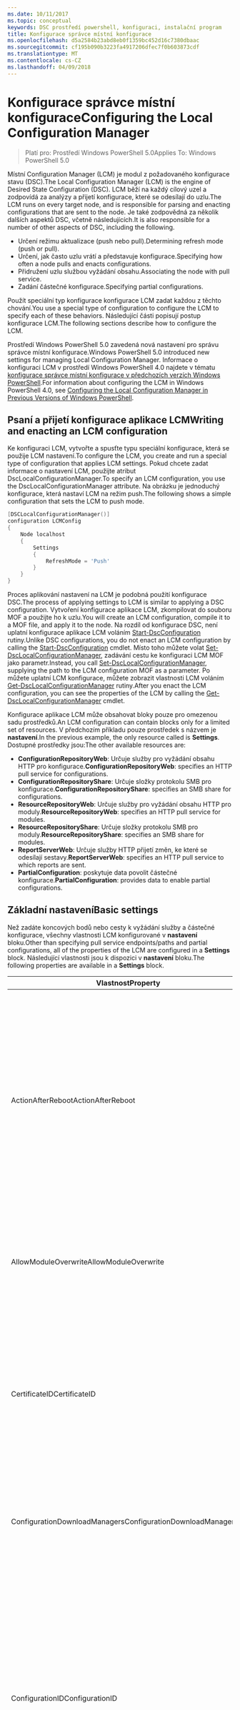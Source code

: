 ```yaml
---
ms.date: 10/11/2017
ms.topic: conceptual
keywords: DSC prostředí powershell, konfiguraci, instalační program
title: Konfigurace správce místní konfigurace
ms.openlocfilehash: d5a2584b23abd8eb0f1359bc452d16c7380dbaac
ms.sourcegitcommit: cf195b090b3223fa4917206dfec7f0b603873cdf
ms.translationtype: MT
ms.contentlocale: cs-CZ
ms.lasthandoff: 04/09/2018
---
```

# <a name="configuring-the-local-configuration-manager"></a><span data-ttu-id="68f60-103">Konfigurace správce místní konfigurace</span><span class="sxs-lookup"><span data-stu-id="68f60-103">Configuring the Local Configuration Manager</span></span>

> <span data-ttu-id="68f60-104">Platí pro: Prostředí Windows PowerShell 5.0</span><span class="sxs-lookup"><span data-stu-id="68f60-104">Applies To: Windows PowerShell 5.0</span></span>

<span data-ttu-id="68f60-105">Místní Configuration Manager (LCM) je modul z požadovaného konfigurace stavu (DSC).</span><span class="sxs-lookup"><span data-stu-id="68f60-105">The Local Configuration Manager (LCM) is the engine of Desired State Configuration (DSC).</span></span>
<span data-ttu-id="68f60-106">LCM běží na každý cílový uzel a zodpovídá za analýzy a přijetí konfigurace, které se odesílají do uzlu.</span><span class="sxs-lookup"><span data-stu-id="68f60-106">The LCM runs on every target node, and is responsible for parsing and enacting configurations that are sent to the node.</span></span>
<span data-ttu-id="68f60-107">Je také zodpovědná za několik dalších aspektů DSC, včetně následujících.</span><span class="sxs-lookup"><span data-stu-id="68f60-107">It is also responsible for a number of other aspects of DSC, including the following.</span></span>

- <span data-ttu-id="68f60-108">Určení režimu aktualizace (push nebo pull).</span><span class="sxs-lookup"><span data-stu-id="68f60-108">Determining refresh mode (push or pull).</span></span>
- <span data-ttu-id="68f60-109">Určení, jak často uzlu vrátí a představuje konfigurace.</span><span class="sxs-lookup"><span data-stu-id="68f60-109">Specifying how often a node pulls and enacts configurations.</span></span>
- <span data-ttu-id="68f60-110">Přidružení uzlu službou vyžádání obsahu.</span><span class="sxs-lookup"><span data-stu-id="68f60-110">Associating the node with pull service.</span></span>
- <span data-ttu-id="68f60-111">Zadání částečné konfigurace.</span><span class="sxs-lookup"><span data-stu-id="68f60-111">Specifying partial configurations.</span></span>

<span data-ttu-id="68f60-112">Použít speciální typ konfigurace konfigurace LCM zadat každou z těchto chování.</span><span class="sxs-lookup"><span data-stu-id="68f60-112">You use a special type of configuration to configure the LCM to specify each of these behaviors.</span></span>
<span data-ttu-id="68f60-113">Následující části popisují postup konfigurace LCM.</span><span class="sxs-lookup"><span data-stu-id="68f60-113">The following sections describe how to configure the LCM.</span></span>

<span data-ttu-id="68f60-114">Prostředí Windows PowerShell 5.0 zavedená nová nastavení pro správu správce místní konfigurace.</span><span class="sxs-lookup"><span data-stu-id="68f60-114">Windows PowerShell 5.0 introduced new settings for managing Local Configuration Manager.</span></span>
<span data-ttu-id="68f60-115">Informace o konfiguraci LCM v prostředí Windows PowerShell 4.0 najdete v tématu [konfigurace správce místní konfigurace v předchozích verzích Windows PowerShell](metaconfig4.md).</span><span class="sxs-lookup"><span data-stu-id="68f60-115">For information about configuring the LCM in Windows PowerShell 4.0, see [Configuring the Local Configuration Manager in Previous Versions of Windows PowerShell](metaconfig4.md).</span></span>

## <a name="writing-and-enacting-an-lcm-configuration"></a><span data-ttu-id="68f60-116">Psaní a přijetí konfigurace aplikace LCM</span><span class="sxs-lookup"><span data-stu-id="68f60-116">Writing and enacting an LCM configuration</span></span>

<span data-ttu-id="68f60-117">Ke konfiguraci LCM, vytvořte a spusťte typu speciální konfigurace, která se použije LCM nastavení.</span><span class="sxs-lookup"><span data-stu-id="68f60-117">To configure the LCM, you create and run a special type of configuration that applies LCM settings.</span></span>
<span data-ttu-id="68f60-118">Pokud chcete zadat informace o nastavení LCM, použijte atribut DscLocalConfigurationManager.</span><span class="sxs-lookup"><span data-stu-id="68f60-118">To specify an LCM configuration, you use the DscLocalConfigurationManager attribute.</span></span>
<span data-ttu-id="68f60-119">Na obrázku je jednoduchý konfigurace, která nastaví LCM na režim push.</span><span class="sxs-lookup"><span data-stu-id="68f60-119">The following shows a simple configuration that sets the LCM to push mode.</span></span>

```powershell
[DSCLocalConfigurationManager()]
configuration LCMConfig
{
    Node localhost
    {
        Settings
        {
            RefreshMode = 'Push'
        }
    }
}
```

<span data-ttu-id="68f60-120">Proces aplikování nastavení na LCM je podobná použití konfigurace DSC.</span><span class="sxs-lookup"><span data-stu-id="68f60-120">The process of applying settings to LCM is similar to applying a DSC configuration.</span></span>
<span data-ttu-id="68f60-121">Vytvoření konfigurace aplikace LCM, zkompilovat do souboru MOF a použijte ho k uzlu.</span><span class="sxs-lookup"><span data-stu-id="68f60-121">You will create an LCM configuration, compile it to a MOF file, and apply it to the node.</span></span>
<span data-ttu-id="68f60-122">Na rozdíl od konfigurace DSC, není uplatní konfigurace aplikace LCM voláním [Start-DscConfiguration](https://technet.microsoft.com/en-us/library/dn521623.aspx) rutiny.</span><span class="sxs-lookup"><span data-stu-id="68f60-122">Unlike DSC configurations, you do not enact an LCM configuration by calling the [Start-DscConfiguration](https://technet.microsoft.com/en-us/library/dn521623.aspx) cmdlet.</span></span>
<span data-ttu-id="68f60-123">Místo toho můžete volat [Set-DscLocalConfigurationManager](https://technet.microsoft.com/en-us/library/dn521621.aspx), zadávání cestu ke konfiguraci LCM MOF jako parametr.</span><span class="sxs-lookup"><span data-stu-id="68f60-123">Instead, you call [Set-DscLocalConfigurationManager](https://technet.microsoft.com/en-us/library/dn521621.aspx), supplying the path to the LCM configuration MOF as a parameter.</span></span>
<span data-ttu-id="68f60-124">Po můžete uplatní LCM konfigurace, můžete zobrazit vlastnosti LCM voláním [Get-DscLocalConfigurationManager](https://technet.microsoft.com/en-us/library/dn407378.aspx) rutiny.</span><span class="sxs-lookup"><span data-stu-id="68f60-124">After you enact the LCM configuration, you can see the properties of the LCM by calling the [Get-DscLocalConfigurationManager](https://technet.microsoft.com/en-us/library/dn407378.aspx) cmdlet.</span></span>

<span data-ttu-id="68f60-125">Konfigurace aplikace LCM může obsahovat bloky pouze pro omezenou sadu prostředků.</span><span class="sxs-lookup"><span data-stu-id="68f60-125">An LCM configuration can contain blocks only for a limited set of resources.</span></span>
<span data-ttu-id="68f60-126">V předchozím příkladu pouze prostředek s názvem je **nastavení**.</span><span class="sxs-lookup"><span data-stu-id="68f60-126">In the previous example, the only resource called is **Settings**.</span></span>
<span data-ttu-id="68f60-127">Dostupné prostředky jsou:</span><span class="sxs-lookup"><span data-stu-id="68f60-127">The other available resources are:</span></span>

* <span data-ttu-id="68f60-128">**ConfigurationRepositoryWeb**: Určuje služby pro vyžádání obsahu HTTP pro konfigurace.</span><span class="sxs-lookup"><span data-stu-id="68f60-128">**ConfigurationRepositoryWeb**: specifies an HTTP pull service for configurations.</span></span>
* <span data-ttu-id="68f60-129">**ConfigurationRepositoryShare**: Určuje složky protokolu SMB pro konfigurace.</span><span class="sxs-lookup"><span data-stu-id="68f60-129">**ConfigurationRepositoryShare**: specifies an SMB share for configurations.</span></span>
* <span data-ttu-id="68f60-130">**ResourceRepositoryWeb**: Určuje služby pro vyžádání obsahu HTTP pro moduly.</span><span class="sxs-lookup"><span data-stu-id="68f60-130">**ResourceRepositoryWeb**: specifies an HTTP pull service for modules.</span></span>
* <span data-ttu-id="68f60-131">**ResourceRepositoryShare**: Určuje složky protokolu SMB pro moduly.</span><span class="sxs-lookup"><span data-stu-id="68f60-131">**ResourceRepositoryShare**: specifies an SMB share for modules.</span></span>
* <span data-ttu-id="68f60-132">**ReportServerWeb**: Určuje služby HTTP přijetí změn, ke které se odesílají sestavy.</span><span class="sxs-lookup"><span data-stu-id="68f60-132">**ReportServerWeb**: specifies an HTTP pull service to which reports are sent.</span></span>
* <span data-ttu-id="68f60-133">**PartialConfiguration**: poskytuje data povolit částečné konfigurace.</span><span class="sxs-lookup"><span data-stu-id="68f60-133">**PartialConfiguration**: provides data to enable partial configurations.</span></span>

## <a name="basic-settings"></a><span data-ttu-id="68f60-134">Základní nastavení</span><span class="sxs-lookup"><span data-stu-id="68f60-134">Basic settings</span></span>

<span data-ttu-id="68f60-135">Než zadáte koncových bodů nebo cesty k vyžádání služby a částečné konfigurace, všechny vlastnosti LCM konfigurované v **nastavení** bloku.</span><span class="sxs-lookup"><span data-stu-id="68f60-135">Other than specifying pull service endpoints/paths and partial configurations, all of the properties of the LCM are configured in a **Settings** block.</span></span>
<span data-ttu-id="68f60-136">Následující vlastnosti jsou k dispozici v **nastavení** bloku.</span><span class="sxs-lookup"><span data-stu-id="68f60-136">The following properties are available in a **Settings** block.</span></span>

|  <span data-ttu-id="68f60-137">Vlastnost</span><span class="sxs-lookup"><span data-stu-id="68f60-137">Property</span></span>  |  <span data-ttu-id="68f60-138">Typ</span><span class="sxs-lookup"><span data-stu-id="68f60-138">Type</span></span>  |  <span data-ttu-id="68f60-139">Popis</span><span class="sxs-lookup"><span data-stu-id="68f60-139">Description</span></span>   |
|----------- |------- |--------------- |
| <span data-ttu-id="68f60-140">ActionAfterReboot</span><span class="sxs-lookup"><span data-stu-id="68f60-140">ActionAfterReboot</span></span>| <span data-ttu-id="68f60-141">řetězec</span><span class="sxs-lookup"><span data-stu-id="68f60-141">string</span></span>| <span data-ttu-id="68f60-142">Určuje, co se stane po restartu během použití konfigurace.</span><span class="sxs-lookup"><span data-stu-id="68f60-142">Specifies what happens after a reboot during the application of a configuration.</span></span> <span data-ttu-id="68f60-143">Možné hodnoty jsou __"ContinueConfiguration"__ a __"StopConfiguration"__.</span><span class="sxs-lookup"><span data-stu-id="68f60-143">The possible values are __"ContinueConfiguration"__ and __"StopConfiguration"__.</span></span> <ul><li> <span data-ttu-id="68f60-144">__ContinueConfiguration__: pokračovat v použití aktuální konfiguraci po restartování počítače.</span><span class="sxs-lookup"><span data-stu-id="68f60-144">__ContinueConfiguration__: Continue applying the current configuration after machine reboot.</span></span> <span data-ttu-id="68f60-145">Toto je výchozí hodnota</span><span class="sxs-lookup"><span data-stu-id="68f60-145">This is the default value</span></span></li><li><span data-ttu-id="68f60-146">__StopConfiguration__: Zastavit aktuální konfiguraci po restartování počítače.</span><span class="sxs-lookup"><span data-stu-id="68f60-146">__StopConfiguration__: Stop the current configuration after machine reboot.</span></span></li></ul>|
| <span data-ttu-id="68f60-147">AllowModuleOverwrite</span><span class="sxs-lookup"><span data-stu-id="68f60-147">AllowModuleOverwrite</span></span>| <span data-ttu-id="68f60-148">BOOL</span><span class="sxs-lookup"><span data-stu-id="68f60-148">bool</span></span>| <span data-ttu-id="68f60-149">__$TRUE__ Pokud nové konfigurace stažené z službu vyžádání obsahu se smí přepsat staré na cílovém uzlu.</span><span class="sxs-lookup"><span data-stu-id="68f60-149">__$TRUE__ if new configurations downloaded from the pull service are allowed to overwrite the old ones on the target node.</span></span> <span data-ttu-id="68f60-150">Jinak hodnota $FALSE.</span><span class="sxs-lookup"><span data-stu-id="68f60-150">Otherwise, $FALSE.</span></span>|
| <span data-ttu-id="68f60-151">CertificateID</span><span class="sxs-lookup"><span data-stu-id="68f60-151">CertificateID</span></span>| <span data-ttu-id="68f60-152">řetězec</span><span class="sxs-lookup"><span data-stu-id="68f60-152">string</span></span>| <span data-ttu-id="68f60-153">Kryptografický otisk certifikátu k zabezpečení přihlašovacích údajů předaných v konfiguraci.</span><span class="sxs-lookup"><span data-stu-id="68f60-153">The thumbprint of a certificate used to secure credentials passed in a configuration.</span></span> <span data-ttu-id="68f60-154">Další informace najdete v části [chcete zabezpečit přihlašovací údaje v části Konfigurace požadovaného stavu aplikace Windows PowerShell](http://blogs.msdn.com/b/powershell/archive/2014/01/31/want-to-secure-credentials-in-windows-powershell-desired-state-configuration.aspx)?.</span><span class="sxs-lookup"><span data-stu-id="68f60-154">For more information see [Want to secure credentials in Windows PowerShell Desired State Configuration](http://blogs.msdn.com/b/powershell/archive/2014/01/31/want-to-secure-credentials-in-windows-powershell-desired-state-configuration.aspx)?.</span></span> <br> <span data-ttu-id="68f60-155">__Poznámka:__ to probíhá automaticky při použití služby Azure Automation DSC vyžádání obsahu.</span><span class="sxs-lookup"><span data-stu-id="68f60-155">__Note:__ this is managed automatically if using Azure Automation DSC pull service.</span></span>|
| <span data-ttu-id="68f60-156">ConfigurationDownloadManagers</span><span class="sxs-lookup"><span data-stu-id="68f60-156">ConfigurationDownloadManagers</span></span>| <span data-ttu-id="68f60-157">CimInstance[]</span><span class="sxs-lookup"><span data-stu-id="68f60-157">CimInstance[]</span></span>| <span data-ttu-id="68f60-158">Zastaralé.</span><span class="sxs-lookup"><span data-stu-id="68f60-158">Obsolete.</span></span> <span data-ttu-id="68f60-159">Použití __ConfigurationRepositoryWeb__ a __ConfigurationRepositoryShare__ bloky k definování konfigurace vyžadování koncové body služby.</span><span class="sxs-lookup"><span data-stu-id="68f60-159">Use __ConfigurationRepositoryWeb__ and __ConfigurationRepositoryShare__ blocks to define configuration pull service endpoints.</span></span>|
| <span data-ttu-id="68f60-160">ConfigurationID</span><span class="sxs-lookup"><span data-stu-id="68f60-160">ConfigurationID</span></span>| <span data-ttu-id="68f60-161">řetězec</span><span class="sxs-lookup"><span data-stu-id="68f60-161">string</span></span>| <span data-ttu-id="68f60-162">Pro zpětnou kompatibilitu s starší vyžádání služby verze.</span><span class="sxs-lookup"><span data-stu-id="68f60-162">For backwards compatibility with older pull service versions.</span></span> <span data-ttu-id="68f60-163">Identifikátor GUID, který identifikuje konfiguračního souboru získat ze služby vyžádání obsahu.</span><span class="sxs-lookup"><span data-stu-id="68f60-163">A GUID that identifies the configuration file to get from a pull service.</span></span> <span data-ttu-id="68f60-164">Uzel načte konfigurace ve službě vyžádání obsahu, pokud se název konfigurace MOF jmenuje ConfigurationID.mof.</span><span class="sxs-lookup"><span data-stu-id="68f60-164">The node will pull configurations on the pull service if the name of the configuration MOF is named ConfigurationID.mof.</span></span><br> <span data-ttu-id="68f60-165">__Poznámka:__ Pokud nastavíte tuto vlastnost, registraci uzlu službou vyžádání obsahu pomocí __RegistrationKey__ nefunguje.</span><span class="sxs-lookup"><span data-stu-id="68f60-165">__Note:__ If you set this property, registering the node with a pull service by using __RegistrationKey__ does not work.</span></span> <span data-ttu-id="68f60-166">Další informace najdete v tématu [nastavení klienta vyžádání obsahu s názvy konfigurace](pullClientConfigNames.md).</span><span class="sxs-lookup"><span data-stu-id="68f60-166">For more information, see [Setting up a pull client with configuration names](pullClientConfigNames.md).</span></span>|
| <span data-ttu-id="68f60-167">ConfigurationMode</span><span class="sxs-lookup"><span data-stu-id="68f60-167">ConfigurationMode</span></span>| <span data-ttu-id="68f60-168">řetězec</span><span class="sxs-lookup"><span data-stu-id="68f60-168">string</span></span> | <span data-ttu-id="68f60-169">Určuje, jak LCM ve skutečnosti použije konfiguraci pro cílové uzly.</span><span class="sxs-lookup"><span data-stu-id="68f60-169">Specifies how the LCM actually applies the configuration to the target nodes.</span></span> <span data-ttu-id="68f60-170">Možné hodnoty jsou __"ApplyOnly"__,__"ApplyAndMonitor"__, a __"ApplyAndAutoCorrect"__.</span><span class="sxs-lookup"><span data-stu-id="68f60-170">Possible values are __"ApplyOnly"__,__"ApplyAndMonitor"__, and __"ApplyAndAutoCorrect"__.</span></span> <ul><li><span data-ttu-id="68f60-171">__ApplyOnly__: DSC aplikuje konfiguraci a další nic neprovádí, pokud je novou konfiguraci instaluje na cílovém uzlu, nebo když je vyžádat novou konfiguraci ze služby.</span><span class="sxs-lookup"><span data-stu-id="68f60-171">__ApplyOnly__: DSC applies the configuration and does nothing further unless a new configuration is pushed to the target node or when a new configuration is pulled from a service.</span></span> <span data-ttu-id="68f60-172">Po počáteční aplikaci novou konfiguraci DSC nekontroluje odlišily z dříve nakonfigurované stavu.</span><span class="sxs-lookup"><span data-stu-id="68f60-172">After initial application of a new configuration, DSC does not check for drift from a previously configured state.</span></span> <span data-ttu-id="68f60-173">Všimněte si, že DSC se pokusí použít konfiguraci, dokud nebude úspěšná, až poté __ApplyOnly__ projeví.</span><span class="sxs-lookup"><span data-stu-id="68f60-173">Note that DSC will attempt to apply the configuration until it is successful before __ApplyOnly__ takes effect.</span></span> </li><li> <span data-ttu-id="68f60-174">__ApplyAndMonitor__: Toto je výchozí hodnota.</span><span class="sxs-lookup"><span data-stu-id="68f60-174">__ApplyAndMonitor__: This is the default value.</span></span> <span data-ttu-id="68f60-175">Všechny nové konfigurace se vztahuje LCM.</span><span class="sxs-lookup"><span data-stu-id="68f60-175">The LCM applies any new configurations.</span></span> <span data-ttu-id="68f60-176">Po počáteční aplikaci novou konfiguraci Pokud cílový uzel drifts z požadovaný stav sestavy DSC nesoulad mezi databází v protokolech.</span><span class="sxs-lookup"><span data-stu-id="68f60-176">After initial application of a new configuration, if the target node drifts from the desired state, DSC reports the discrepancy in logs.</span></span> <span data-ttu-id="68f60-177">Všimněte si, že DSC se pokusí použít konfiguraci, dokud nebude úspěšná, až poté __ApplyAndMonitor__ projeví.</span><span class="sxs-lookup"><span data-stu-id="68f60-177">Note that DSC will attempt to apply the configuration until it is successful before __ApplyAndMonitor__ takes effect.</span></span></li><li><span data-ttu-id="68f60-178">__ApplyAndAutoCorrect__: platí všechny nové konfigurace DSC.</span><span class="sxs-lookup"><span data-stu-id="68f60-178">__ApplyAndAutoCorrect__: DSC applies any new configurations.</span></span> <span data-ttu-id="68f60-179">Po počáteční aplikaci novou konfiguraci Pokud cílový uzel drifts z požadovaný stav DSC sestavy nesoulad mezi databází v protokolech a poté znovu použije aktuální konfiguraci.</span><span class="sxs-lookup"><span data-stu-id="68f60-179">After initial application of a new configuration, if the target node drifts from the desired state, DSC reports the discrepancy in logs, and then re-applies the current configuration.</span></span></li></ul>|
| <span data-ttu-id="68f60-180">ConfigurationModeFrequencyMins</span><span class="sxs-lookup"><span data-stu-id="68f60-180">ConfigurationModeFrequencyMins</span></span>| <span data-ttu-id="68f60-181">UInt32</span><span class="sxs-lookup"><span data-stu-id="68f60-181">UInt32</span></span>| <span data-ttu-id="68f60-182">Jak často v minutách, aktuální konfiguraci je zkontrolovat a použít.</span><span class="sxs-lookup"><span data-stu-id="68f60-182">How often, in minutes, the current configuration is checked and applied.</span></span> <span data-ttu-id="68f60-183">Tato vlastnost se ignoruje, pokud je vlastnost ConfigurationMode nastavena na ApplyOnly.</span><span class="sxs-lookup"><span data-stu-id="68f60-183">This property is ignored if the ConfigurationMode property is set to ApplyOnly.</span></span> <span data-ttu-id="68f60-184">Výchozí hodnota je 15.</span><span class="sxs-lookup"><span data-stu-id="68f60-184">The default value is 15.</span></span>|
| <span data-ttu-id="68f60-185">Režim DebugMode</span><span class="sxs-lookup"><span data-stu-id="68f60-185">DebugMode</span></span>| <span data-ttu-id="68f60-186">řetězec</span><span class="sxs-lookup"><span data-stu-id="68f60-186">string</span></span>| <span data-ttu-id="68f60-187">Možné hodnoty jsou __žádné__, __ForceModuleImport__, a __všechny__.</span><span class="sxs-lookup"><span data-stu-id="68f60-187">Possible values are __None__, __ForceModuleImport__, and __All__.</span></span> <ul><li><span data-ttu-id="68f60-188">Nastavte na __žádné__ využívat prostředky uložené v mezipaměti.</span><span class="sxs-lookup"><span data-stu-id="68f60-188">Set to __None__ to use cached resources.</span></span> <span data-ttu-id="68f60-189">Toto je výchozí a je třeba používat v produkčních scénářích.</span><span class="sxs-lookup"><span data-stu-id="68f60-189">This is the default and should be used in production scenarios.</span></span></li><li><span data-ttu-id="68f60-190">Nastavení na __ForceModuleImport__, způsobí, že LCM načtením všech modulů prostředků DSC, i když byly dříve načteny a uloží do mezipaměti.</span><span class="sxs-lookup"><span data-stu-id="68f60-190">Setting to __ForceModuleImport__, causes the LCM to reload any DSC resource modules, even if they have been previously loaded and cached.</span></span> <span data-ttu-id="68f60-191">To ovlivní výkon DSC operací, jako je každý modul znovu za použití.</span><span class="sxs-lookup"><span data-stu-id="68f60-191">This impacts the performance of DSC operations as each module is reloaded on use.</span></span> <span data-ttu-id="68f60-192">Obvykle byste tuto hodnotu použijte při ladění prostředku</span><span class="sxs-lookup"><span data-stu-id="68f60-192">Typically you would use this value while debugging a resource</span></span></li><li><span data-ttu-id="68f60-193">V této verzi __všechny__ je stejný jako __ForceModuleImport__</span><span class="sxs-lookup"><span data-stu-id="68f60-193">In this release, __All__ is same as __ForceModuleImport__</span></span></li></ul> |
| <span data-ttu-id="68f60-194">RebootNodeIfNeeded</span><span class="sxs-lookup"><span data-stu-id="68f60-194">RebootNodeIfNeeded</span></span>| <span data-ttu-id="68f60-195">BOOL</span><span class="sxs-lookup"><span data-stu-id="68f60-195">bool</span></span>| <span data-ttu-id="68f60-196">Tuto možnost nastavíte na __$true__ k automatickému restartování uzlu po konfiguraci, která vyžaduje restartování počítače se použije.</span><span class="sxs-lookup"><span data-stu-id="68f60-196">Set this to __$true__ to automatically reboot the node after a configuration that requires reboot is applied.</span></span> <span data-ttu-id="68f60-197">Jinak je nutné ručně restartovat uzel pro všechny konfigurace, kterého se vyžaduje.</span><span class="sxs-lookup"><span data-stu-id="68f60-197">Otherwise, you will have to manually reboot the node for any configuration that requires it.</span></span> <span data-ttu-id="68f60-198">Výchozí hodnota je __$false__.</span><span class="sxs-lookup"><span data-stu-id="68f60-198">The default value is __$false__.</span></span> <span data-ttu-id="68f60-199">Pokud chcete používat toto nastavení při restartování podmínku je vydaných něco jiného než DSC (jako je například Instalační služba systému Windows), kombinací toto nastavení se [xPendingReboot](https://github.com/powershell/xpendingreboot) modulu.</span><span class="sxs-lookup"><span data-stu-id="68f60-199">To use this setting when a reboot condition is enacted by something other than DSC (such as Windows Installer), combine this setting with the [xPendingReboot](https://github.com/powershell/xpendingreboot) module.</span></span>|
| <span data-ttu-id="68f60-200">RefreshMode</span><span class="sxs-lookup"><span data-stu-id="68f60-200">RefreshMode</span></span>| <span data-ttu-id="68f60-201">řetězec</span><span class="sxs-lookup"><span data-stu-id="68f60-201">string</span></span>| <span data-ttu-id="68f60-202">Určuje, jak LCM získá konfigurace.</span><span class="sxs-lookup"><span data-stu-id="68f60-202">Specifies how the LCM gets configurations.</span></span> <span data-ttu-id="68f60-203">Možné hodnoty jsou __"Zakázat"__, __"Push"__, a __"Pro vyžádání obsahu"__.</span><span class="sxs-lookup"><span data-stu-id="68f60-203">The possible values are __"Disabled"__, __"Push"__, and __"Pull"__.</span></span> <ul><li><span data-ttu-id="68f60-204">__Zakázané__: Konfigurace DSC nebudou k dispozici pro tento uzel.</span><span class="sxs-lookup"><span data-stu-id="68f60-204">__Disabled__: DSC configurations are disabled for this node.</span></span></li><li> <span data-ttu-id="68f60-205">__Push__: Konfigurace zahájili volání [Start-DscConfiguration](https://technet.microsoft.com/en-us/library/dn521623.aspx) rutiny.</span><span class="sxs-lookup"><span data-stu-id="68f60-205">__Push__: Configurations are initiated by calling the [Start-DscConfiguration](https://technet.microsoft.com/en-us/library/dn521623.aspx) cmdlet.</span></span> <span data-ttu-id="68f60-206">Konfigurace se použije okamžitě na uzlu.</span><span class="sxs-lookup"><span data-stu-id="68f60-206">The configuration is applied immediately to the node.</span></span> <span data-ttu-id="68f60-207">Tato hodnota je výchozí.</span><span class="sxs-lookup"><span data-stu-id="68f60-207">This is the default value.</span></span></li><li><span data-ttu-id="68f60-208">__Vyžádání obsahu:__ uzlu nastaven tak, aby pravidelně kontrolovat konfigurace ze služby pull nebo cestu protokolu SMB.</span><span class="sxs-lookup"><span data-stu-id="68f60-208">__Pull:__ The node is configured to regularly check for configurations from a pull service or SMB path.</span></span> <span data-ttu-id="68f60-209">Pokud je tato vlastnost nastavena na __pro vyžádání obsahu__, je nutné zadat protokolu HTTP (služba) nebo cestu k protokolu SMB (sdílení) __ConfigurationRepositoryWeb__ nebo __ConfigurationRepositoryShare__ bloku.</span><span class="sxs-lookup"><span data-stu-id="68f60-209">If this property is set to __Pull__, you must specify an HTTP (service) or SMB (share) path in a __ConfigurationRepositoryWeb__ or __ConfigurationRepositoryShare__ block.</span></span></li></ul>|
| <span data-ttu-id="68f60-210">RefreshFrequencyMins</span><span class="sxs-lookup"><span data-stu-id="68f60-210">RefreshFrequencyMins</span></span>| <span data-ttu-id="68f60-211">UInt32</span><span class="sxs-lookup"><span data-stu-id="68f60-211">Uint32</span></span>| <span data-ttu-id="68f60-212">Časový interval v minutách, na kterých LCM kontroluje službu vyžádání obsahu a získat aktualizované konfigurace.</span><span class="sxs-lookup"><span data-stu-id="68f60-212">The time interval, in minutes, at which the LCM checks a pull service to get updated configurations.</span></span> <span data-ttu-id="68f60-213">Tato hodnota je ignorována, pokud LCM není nakonfigurován v režimu vyžádání obsahu.</span><span class="sxs-lookup"><span data-stu-id="68f60-213">This value is ignored if the LCM is not configured in pull mode.</span></span> <span data-ttu-id="68f60-214">Výchozí hodnota je 30.</span><span class="sxs-lookup"><span data-stu-id="68f60-214">The default value is 30.</span></span>|
| <span data-ttu-id="68f60-215">ReportManagers</span><span class="sxs-lookup"><span data-stu-id="68f60-215">ReportManagers</span></span>| <span data-ttu-id="68f60-216">CimInstance[]</span><span class="sxs-lookup"><span data-stu-id="68f60-216">CimInstance[]</span></span>| <span data-ttu-id="68f60-217">Zastaralé.</span><span class="sxs-lookup"><span data-stu-id="68f60-217">Obsolete.</span></span> <span data-ttu-id="68f60-218">Použití __ReportServerWeb__ bloky k definování koncového bodu odeslat data pro vytváření sestav služby vyžádání obsahu.</span><span class="sxs-lookup"><span data-stu-id="68f60-218">Use __ReportServerWeb__ blocks to define an endpoint to send reporting data to a pull service.</span></span>|
| <span data-ttu-id="68f60-219">ResourceModuleManagers</span><span class="sxs-lookup"><span data-stu-id="68f60-219">ResourceModuleManagers</span></span>| <span data-ttu-id="68f60-220">CimInstance[]</span><span class="sxs-lookup"><span data-stu-id="68f60-220">CimInstance[]</span></span>| <span data-ttu-id="68f60-221">Zastaralé.</span><span class="sxs-lookup"><span data-stu-id="68f60-221">Obsolete.</span></span> <span data-ttu-id="68f60-222">Použití __ResourceRepositoryWeb__ a __ResourceRepositoryShare__ bloky zadat vyžadování služby koncových bodů protokolu HTTP nebo protokol SMB cesty, v uvedeném pořadí.</span><span class="sxs-lookup"><span data-stu-id="68f60-222">Use __ResourceRepositoryWeb__ and __ResourceRepositoryShare__ blocks to define pull service HTTP endpoints or SMB paths, respectively.</span></span>|
| <span data-ttu-id="68f60-223">PartialConfigurations</span><span class="sxs-lookup"><span data-stu-id="68f60-223">PartialConfigurations</span></span>| <span data-ttu-id="68f60-224">CimInstance</span><span class="sxs-lookup"><span data-stu-id="68f60-224">CimInstance</span></span>| <span data-ttu-id="68f60-225">Není implementováno.</span><span class="sxs-lookup"><span data-stu-id="68f60-225">Not implemented.</span></span> <span data-ttu-id="68f60-226">Nepoužívat.</span><span class="sxs-lookup"><span data-stu-id="68f60-226">Do not use.</span></span>|
| <span data-ttu-id="68f60-227">StatusRetentionTimeInDays</span><span class="sxs-lookup"><span data-stu-id="68f60-227">StatusRetentionTimeInDays</span></span> | <span data-ttu-id="68f60-228">UInt32</span><span class="sxs-lookup"><span data-stu-id="68f60-228">UInt32</span></span>| <span data-ttu-id="68f60-229">Počet dnů, po který LCM udržuje stav aktuální konfiguraci.</span><span class="sxs-lookup"><span data-stu-id="68f60-229">The number of days the LCM keeps the status of the current configuration.</span></span>|

## <a name="pull-service"></a><span data-ttu-id="68f60-230">Služba pro vyžádání obsahu</span><span class="sxs-lookup"><span data-stu-id="68f60-230">Pull service</span></span>

<span data-ttu-id="68f60-231">Konfigurace LCM podporuje, definování následující typy koncových bodů pro vyžádání obsahu služby:</span><span class="sxs-lookup"><span data-stu-id="68f60-231">LCM configuration supports defining the following types of pull service endpoints:</span></span>

- <span data-ttu-id="68f60-232">**Konfigurační server**: úložiště konfigurace DSC.</span><span class="sxs-lookup"><span data-stu-id="68f60-232">**Configuration server**: A repository for DSC configurations.</span></span> <span data-ttu-id="68f60-233">Definovat konfigurační servery pomocí **ConfigurationRepositoryWeb** (pro webové servery) a **ConfigurationRepositoryShare** (pro servery založeného na protokolu SMB) bloky.</span><span class="sxs-lookup"><span data-stu-id="68f60-233">Define configuration servers by using **ConfigurationRepositoryWeb** (for web-based servers) and **ConfigurationRepositoryShare** (for SMB-based servers) blocks.</span></span>
- <span data-ttu-id="68f60-234">**Server prostředků**: úložiště prostředků DSC, zabalené jako moduly Powershellu.</span><span class="sxs-lookup"><span data-stu-id="68f60-234">**Resource server**: A repository for DSC resources, packaged as PowerShell modules.</span></span> <span data-ttu-id="68f60-235">Definovat servery prostředků pomocí **ResourceRepositoryWeb** (pro webové servery) a **ResourceRepositoryShare** (pro servery založeného na protokolu SMB) bloky.</span><span class="sxs-lookup"><span data-stu-id="68f60-235">Define resource servers by using **ResourceRepositoryWeb** (for web-based servers) and **ResourceRepositoryShare** (for SMB-based servers) blocks.</span></span>
- <span data-ttu-id="68f60-236">**Server sestav**: služba, která odesílá data sestavy DSC.</span><span class="sxs-lookup"><span data-stu-id="68f60-236">**Report server**: A service that DSC sends report data to.</span></span> <span data-ttu-id="68f60-237">Definovat servery sestav pomocí **ReportServerWeb** bloky.</span><span class="sxs-lookup"><span data-stu-id="68f60-237">Define report servers by using **ReportServerWeb** blocks.</span></span> <span data-ttu-id="68f60-238">Webové služby musí být serveru sestav.</span><span class="sxs-lookup"><span data-stu-id="68f60-238">A report server must be a web service.</span></span>

<span data-ttu-id="68f60-239">Další informace o přijetí změn služby najdete [požadovaného stavu konfigurace vyžadování služby](pullServer.md).</span><span class="sxs-lookup"><span data-stu-id="68f60-239">For more details on pull service see, [Desired State Configuration Pull Service](pullServer.md).</span></span>

## <a name="configuration-server-blocks"></a><span data-ttu-id="68f60-240">Konfigurace serveru bloky</span><span class="sxs-lookup"><span data-stu-id="68f60-240">Configuration server blocks</span></span>

<span data-ttu-id="68f60-241">Chcete-li definovat webové konfigurační server, musíte vytvořit **ConfigurationRepositoryWeb** bloku.</span><span class="sxs-lookup"><span data-stu-id="68f60-241">To define a web-based configuration server, you create a **ConfigurationRepositoryWeb** block.</span></span>
<span data-ttu-id="68f60-242">A **ConfigurationRepositoryWeb** definuje následující vlastnosti.</span><span class="sxs-lookup"><span data-stu-id="68f60-242">A **ConfigurationRepositoryWeb** defines the following properties.</span></span>

|<span data-ttu-id="68f60-243">Vlastnost</span><span class="sxs-lookup"><span data-stu-id="68f60-243">Property</span></span>|<span data-ttu-id="68f60-244">Typ</span><span class="sxs-lookup"><span data-stu-id="68f60-244">Type</span></span>|<span data-ttu-id="68f60-245">Popis</span><span class="sxs-lookup"><span data-stu-id="68f60-245">Description</span></span>|
|---|---|---|
|<span data-ttu-id="68f60-246">AllowUnsecureConnection</span><span class="sxs-lookup"><span data-stu-id="68f60-246">AllowUnsecureConnection</span></span>|<span data-ttu-id="68f60-247">BOOL</span><span class="sxs-lookup"><span data-stu-id="68f60-247">bool</span></span>|<span data-ttu-id="68f60-248">Nastavte na **$TRUE** umožňující připojení z uzlu k serveru bez ověřování.</span><span class="sxs-lookup"><span data-stu-id="68f60-248">Set to **$TRUE** to allow connections from the node to the server without authentication.</span></span> <span data-ttu-id="68f60-249">Nastavte na **$FALSE** tak, aby vyžadovala ověřování.</span><span class="sxs-lookup"><span data-stu-id="68f60-249">Set to **$FALSE** to require authentication.</span></span>|
|<span data-ttu-id="68f60-250">CertificateID</span><span class="sxs-lookup"><span data-stu-id="68f60-250">CertificateID</span></span>|<span data-ttu-id="68f60-251">řetězec</span><span class="sxs-lookup"><span data-stu-id="68f60-251">string</span></span>|<span data-ttu-id="68f60-252">Kryptografický otisk certifikátu používá k ověření serveru.</span><span class="sxs-lookup"><span data-stu-id="68f60-252">The thumbprint of a certificate used to authenticate to the server.</span></span>|
|<span data-ttu-id="68f60-253">ConfigurationNames</span><span class="sxs-lookup"><span data-stu-id="68f60-253">ConfigurationNames</span></span>|<span data-ttu-id="68f60-254">řetězec]</span><span class="sxs-lookup"><span data-stu-id="68f60-254">String[]</span></span>|<span data-ttu-id="68f60-255">Pole názvy konfigurace, které se vyžádat cílový uzel.</span><span class="sxs-lookup"><span data-stu-id="68f60-255">An array of names of configurations to be pulled by the target node.</span></span> <span data-ttu-id="68f60-256">Ty se používají pouze v případě, že uzel je registrovaný ve službe vyžádání obsahu pomocí **RegistrationKey**.</span><span class="sxs-lookup"><span data-stu-id="68f60-256">These are used only if the node is registered with the pull service by using a **RegistrationKey**.</span></span> <span data-ttu-id="68f60-257">Další informace najdete v tématu [nastavení klienta vyžádání obsahu s názvy konfigurace](pullClientConfigNames.md).</span><span class="sxs-lookup"><span data-stu-id="68f60-257">For more information, see [Setting up a pull client with configuration names](pullClientConfigNames.md).</span></span>|
|<span data-ttu-id="68f60-258">RegistrationKey</span><span class="sxs-lookup"><span data-stu-id="68f60-258">RegistrationKey</span></span>|<span data-ttu-id="68f60-259">řetězec</span><span class="sxs-lookup"><span data-stu-id="68f60-259">string</span></span>|<span data-ttu-id="68f60-260">Identifikátor GUID, který registruje uzlu pomocí služby vyžádání obsahu.</span><span class="sxs-lookup"><span data-stu-id="68f60-260">A GUID that registers the node with the pull service.</span></span> <span data-ttu-id="68f60-261">Další informace najdete v tématu [nastavení klienta vyžádání obsahu s názvy konfigurace](pullClientConfigNames.md).</span><span class="sxs-lookup"><span data-stu-id="68f60-261">For more information, see [Setting up a pull client with configuration names](pullClientConfigNames.md).</span></span>|
|<span data-ttu-id="68f60-262">ServerURL</span><span class="sxs-lookup"><span data-stu-id="68f60-262">ServerURL</span></span>|<span data-ttu-id="68f60-263">řetězec</span><span class="sxs-lookup"><span data-stu-id="68f60-263">string</span></span>|<span data-ttu-id="68f60-264">Adresa URL služby konfigurace.</span><span class="sxs-lookup"><span data-stu-id="68f60-264">The URL of the configuration service.</span></span>|

<span data-ttu-id="68f60-265">V tématu ukázkového skriptu ke zjednodušení konfigurace hodnota ConfigurationRepositoryWeb pro místní uzlů je k dispozici – [metaconfigurations generování DSC](https://docs.microsoft.com/en-us/azure/automation/automation-dsc-onboarding#generating-dsc-metaconfigurations)</span><span class="sxs-lookup"><span data-stu-id="68f60-265">An example script to simplify configuring the ConfigurationRepositoryWeb value for on-premises nodes is available - see [Generating DSC metaconfigurations](https://docs.microsoft.com/en-us/azure/automation/automation-dsc-onboarding#generating-dsc-metaconfigurations)</span></span>

<span data-ttu-id="68f60-266">Chcete-li definovat serveru konfigurace založené na protokolu SMB, musíte vytvořit **ConfigurationRepositoryShare** bloku.</span><span class="sxs-lookup"><span data-stu-id="68f60-266">To define an SMB-based configuration server, you create a **ConfigurationRepositoryShare** block.</span></span>
<span data-ttu-id="68f60-267">A **ConfigurationRepositoryShare** definuje následující vlastnosti.</span><span class="sxs-lookup"><span data-stu-id="68f60-267">A **ConfigurationRepositoryShare** defines the following properties.</span></span>

|<span data-ttu-id="68f60-268">Vlastnost</span><span class="sxs-lookup"><span data-stu-id="68f60-268">Property</span></span>|<span data-ttu-id="68f60-269">Typ</span><span class="sxs-lookup"><span data-stu-id="68f60-269">Type</span></span>|<span data-ttu-id="68f60-270">Popis</span><span class="sxs-lookup"><span data-stu-id="68f60-270">Description</span></span>|
|---|---|---|
|<span data-ttu-id="68f60-271">přihlašovací údaje</span><span class="sxs-lookup"><span data-stu-id="68f60-271">Credential</span></span>|<span data-ttu-id="68f60-272">MSFT_Credential</span><span class="sxs-lookup"><span data-stu-id="68f60-272">MSFT_Credential</span></span>|<span data-ttu-id="68f60-273">Přihlašovací údaje použité k ověření ke sdílené složce SMB.</span><span class="sxs-lookup"><span data-stu-id="68f60-273">The credential used to authenticate to the SMB share.</span></span>|
|<span data-ttu-id="68f60-274">SourcePath</span><span class="sxs-lookup"><span data-stu-id="68f60-274">SourcePath</span></span>|<span data-ttu-id="68f60-275">řetězec</span><span class="sxs-lookup"><span data-stu-id="68f60-275">string</span></span>|<span data-ttu-id="68f60-276">Cesta sdílené složky SMB.</span><span class="sxs-lookup"><span data-stu-id="68f60-276">The path of the SMB share.</span></span>|

## <a name="resource-server-blocks"></a><span data-ttu-id="68f60-277">Blokuje server prostředků</span><span class="sxs-lookup"><span data-stu-id="68f60-277">Resource server blocks</span></span>

<span data-ttu-id="68f60-278">Chcete-li definovat webových prostředků serveru, musíte vytvořit **ResourceRepositoryWeb** bloku.</span><span class="sxs-lookup"><span data-stu-id="68f60-278">To define a web-based resource server, you create a **ResourceRepositoryWeb** block.</span></span>
<span data-ttu-id="68f60-279">A **ResourceRepositoryWeb** definuje následující vlastnosti.</span><span class="sxs-lookup"><span data-stu-id="68f60-279">A **ResourceRepositoryWeb** defines the following properties.</span></span>

|<span data-ttu-id="68f60-280">Vlastnost</span><span class="sxs-lookup"><span data-stu-id="68f60-280">Property</span></span>|<span data-ttu-id="68f60-281">Typ</span><span class="sxs-lookup"><span data-stu-id="68f60-281">Type</span></span>|<span data-ttu-id="68f60-282">Popis</span><span class="sxs-lookup"><span data-stu-id="68f60-282">Description</span></span>|
|---|---|---|
|<span data-ttu-id="68f60-283">AllowUnsecureConnection</span><span class="sxs-lookup"><span data-stu-id="68f60-283">AllowUnsecureConnection</span></span>|<span data-ttu-id="68f60-284">BOOL</span><span class="sxs-lookup"><span data-stu-id="68f60-284">bool</span></span>|<span data-ttu-id="68f60-285">Nastavte na **$TRUE** umožňující připojení z uzlu k serveru bez ověřování.</span><span class="sxs-lookup"><span data-stu-id="68f60-285">Set to **$TRUE** to allow connections from the node to the server without authentication.</span></span> <span data-ttu-id="68f60-286">Nastavte na **$FALSE** tak, aby vyžadovala ověřování.</span><span class="sxs-lookup"><span data-stu-id="68f60-286">Set to **$FALSE** to require authentication.</span></span>|
|<span data-ttu-id="68f60-287">CertificateID</span><span class="sxs-lookup"><span data-stu-id="68f60-287">CertificateID</span></span>|<span data-ttu-id="68f60-288">řetězec</span><span class="sxs-lookup"><span data-stu-id="68f60-288">string</span></span>|<span data-ttu-id="68f60-289">Kryptografický otisk certifikátu používá k ověření serveru.</span><span class="sxs-lookup"><span data-stu-id="68f60-289">The thumbprint of a certificate used to authenticate to the server.</span></span>|
|<span data-ttu-id="68f60-290">RegistrationKey</span><span class="sxs-lookup"><span data-stu-id="68f60-290">RegistrationKey</span></span>|<span data-ttu-id="68f60-291">řetězec</span><span class="sxs-lookup"><span data-stu-id="68f60-291">string</span></span>|<span data-ttu-id="68f60-292">Identifikátor GUID, který identifikuje uzlu ke službě vyžádání obsahu.</span><span class="sxs-lookup"><span data-stu-id="68f60-292">A GUID that identifies the node to the pull service.</span></span>|
|<span data-ttu-id="68f60-293">ServerURL</span><span class="sxs-lookup"><span data-stu-id="68f60-293">ServerURL</span></span>|<span data-ttu-id="68f60-294">řetězec</span><span class="sxs-lookup"><span data-stu-id="68f60-294">string</span></span>|<span data-ttu-id="68f60-295">Adresa URL konfigurační server.</span><span class="sxs-lookup"><span data-stu-id="68f60-295">The URL of the configuration server.</span></span>|

<span data-ttu-id="68f60-296">V tématu ukázkového skriptu ke zjednodušení konfigurace hodnota ResourceRepositoryWeb pro místní uzlů je k dispozici – [metaconfigurations generování DSC](https://docs.microsoft.com/en-us/azure/automation/automation-dsc-onboarding#generating-dsc-metaconfigurations)</span><span class="sxs-lookup"><span data-stu-id="68f60-296">An example script to simplify configuring the ResourceRepositoryWeb value for on-premises nodes is available - see [Generating DSC metaconfigurations](https://docs.microsoft.com/en-us/azure/automation/automation-dsc-onboarding#generating-dsc-metaconfigurations)</span></span>

<span data-ttu-id="68f60-297">Chcete-li definovat serveru založeného na protokolu SMB prostředků, musíte vytvořit **ResourceRepositoryShare** bloku.</span><span class="sxs-lookup"><span data-stu-id="68f60-297">To define an SMB-based resource server, you create a **ResourceRepositoryShare** block.</span></span>
<span data-ttu-id="68f60-298">**ResourceRepositoryShare** definuje následující vlastnosti.</span><span class="sxs-lookup"><span data-stu-id="68f60-298">**ResourceRepositoryShare** defines the following properties.</span></span>

|<span data-ttu-id="68f60-299">Vlastnost</span><span class="sxs-lookup"><span data-stu-id="68f60-299">Property</span></span>|<span data-ttu-id="68f60-300">Typ</span><span class="sxs-lookup"><span data-stu-id="68f60-300">Type</span></span>|<span data-ttu-id="68f60-301">Popis</span><span class="sxs-lookup"><span data-stu-id="68f60-301">Description</span></span>|
|---|---|---|
|<span data-ttu-id="68f60-302">přihlašovací údaje</span><span class="sxs-lookup"><span data-stu-id="68f60-302">Credential</span></span>|<span data-ttu-id="68f60-303">MSFT_Credential</span><span class="sxs-lookup"><span data-stu-id="68f60-303">MSFT_Credential</span></span>|<span data-ttu-id="68f60-304">Přihlašovací údaje použité k ověření ke sdílené složce SMB.</span><span class="sxs-lookup"><span data-stu-id="68f60-304">The credential used to authenticate to the SMB share.</span></span> <span data-ttu-id="68f60-305">Příklad předávání pověření, naleznete v části [nastavení vyžadování serveru DSC SMB](pullServerSMB.md)</span><span class="sxs-lookup"><span data-stu-id="68f60-305">For an example of passing credentials, see [Setting up a DSC SMB pull server](pullServerSMB.md)</span></span>|
|<span data-ttu-id="68f60-306">SourcePath</span><span class="sxs-lookup"><span data-stu-id="68f60-306">SourcePath</span></span>|<span data-ttu-id="68f60-307">řetězec</span><span class="sxs-lookup"><span data-stu-id="68f60-307">string</span></span>|<span data-ttu-id="68f60-308">Cesta sdílené složky SMB.</span><span class="sxs-lookup"><span data-stu-id="68f60-308">The path of the SMB share.</span></span>|

## <a name="report-server-blocks"></a><span data-ttu-id="68f60-309">Bloky serveru sestav</span><span class="sxs-lookup"><span data-stu-id="68f60-309">Report server blocks</span></span>

<span data-ttu-id="68f60-310">Chcete-li definovat serveru sestav, musíte vytvořit **ReportServerWeb** bloku.</span><span class="sxs-lookup"><span data-stu-id="68f60-310">To define a report server, you create a **ReportServerWeb** block.</span></span>
<span data-ttu-id="68f60-311">Role serveru sestav není kompatibilní se službou protokolu SMB na základě vyžádání obsahu.</span><span class="sxs-lookup"><span data-stu-id="68f60-311">The report server role is not compatible with SMB based pull service.</span></span>
<span data-ttu-id="68f60-312">**ReportServerWeb** definuje následující vlastnosti.</span><span class="sxs-lookup"><span data-stu-id="68f60-312">**ReportServerWeb** defines the following properties.</span></span>

|<span data-ttu-id="68f60-313">Vlastnost</span><span class="sxs-lookup"><span data-stu-id="68f60-313">Property</span></span>|<span data-ttu-id="68f60-314">Typ</span><span class="sxs-lookup"><span data-stu-id="68f60-314">Type</span></span>|<span data-ttu-id="68f60-315">Popis</span><span class="sxs-lookup"><span data-stu-id="68f60-315">Description</span></span>|
|---|---|---|
|<span data-ttu-id="68f60-316">AllowUnsecureConnection</span><span class="sxs-lookup"><span data-stu-id="68f60-316">AllowUnsecureConnection</span></span>|<span data-ttu-id="68f60-317">BOOL</span><span class="sxs-lookup"><span data-stu-id="68f60-317">bool</span></span>|<span data-ttu-id="68f60-318">Nastavte na **$TRUE** umožňující připojení z uzlu k serveru bez ověřování.</span><span class="sxs-lookup"><span data-stu-id="68f60-318">Set to **$TRUE** to allow connections from the node to the server without authentication.</span></span> <span data-ttu-id="68f60-319">Nastavte na **$FALSE** tak, aby vyžadovala ověřování.</span><span class="sxs-lookup"><span data-stu-id="68f60-319">Set to **$FALSE** to require authentication.</span></span>|
|<span data-ttu-id="68f60-320">CertificateID</span><span class="sxs-lookup"><span data-stu-id="68f60-320">CertificateID</span></span>|<span data-ttu-id="68f60-321">řetězec</span><span class="sxs-lookup"><span data-stu-id="68f60-321">string</span></span>|<span data-ttu-id="68f60-322">Kryptografický otisk certifikátu používá k ověření serveru.</span><span class="sxs-lookup"><span data-stu-id="68f60-322">The thumbprint of a certificate used to authenticate to the server.</span></span>|
|<span data-ttu-id="68f60-323">RegistrationKey</span><span class="sxs-lookup"><span data-stu-id="68f60-323">RegistrationKey</span></span>|<span data-ttu-id="68f60-324">řetězec</span><span class="sxs-lookup"><span data-stu-id="68f60-324">string</span></span>|<span data-ttu-id="68f60-325">Identifikátor GUID, který identifikuje uzlu ke službě vyžádání obsahu.</span><span class="sxs-lookup"><span data-stu-id="68f60-325">A GUID that identifies the node to the pull service.</span></span>|
|<span data-ttu-id="68f60-326">ServerURL</span><span class="sxs-lookup"><span data-stu-id="68f60-326">ServerURL</span></span>|<span data-ttu-id="68f60-327">řetězec</span><span class="sxs-lookup"><span data-stu-id="68f60-327">string</span></span>|<span data-ttu-id="68f60-328">Adresa URL konfigurační server.</span><span class="sxs-lookup"><span data-stu-id="68f60-328">The URL of the configuration server.</span></span>|

<span data-ttu-id="68f60-329">V tématu ukázkového skriptu ke zjednodušení konfigurace hodnota ReportServerWeb pro místní uzlů je k dispozici – [metaconfigurations generování DSC](https://docs.microsoft.com/en-us/azure/automation/automation-dsc-onboarding#generating-dsc-metaconfigurations)</span><span class="sxs-lookup"><span data-stu-id="68f60-329">An example script to simplify configuring the ReportServerWeb value for on-premises nodes is available - see [Generating DSC metaconfigurations](https://docs.microsoft.com/en-us/azure/automation/automation-dsc-onboarding#generating-dsc-metaconfigurations)</span></span>

## <a name="partial-configurations"></a><span data-ttu-id="68f60-330">Částečné konfigurace</span><span class="sxs-lookup"><span data-stu-id="68f60-330">Partial configurations</span></span>

<span data-ttu-id="68f60-331">Chcete-li definovat částečné konfigurace, musíte vytvořit **PartialConfiguration** bloku.</span><span class="sxs-lookup"><span data-stu-id="68f60-331">To define a partial configuration, you create a **PartialConfiguration** block.</span></span>
<span data-ttu-id="68f60-332">Další informace o částečné konfiguracích najdete v tématu [konfigurace DSC Partial](partialConfigs.md).</span><span class="sxs-lookup"><span data-stu-id="68f60-332">For more information about partial configurations, see [DSC Partial configurations](partialConfigs.md).</span></span>
<span data-ttu-id="68f60-333">**PartialConfiguration** definuje následující vlastnosti.</span><span class="sxs-lookup"><span data-stu-id="68f60-333">**PartialConfiguration** defines the following properties.</span></span>

|<span data-ttu-id="68f60-334">Vlastnost</span><span class="sxs-lookup"><span data-stu-id="68f60-334">Property</span></span>|<span data-ttu-id="68f60-335">Typ</span><span class="sxs-lookup"><span data-stu-id="68f60-335">Type</span></span>|<span data-ttu-id="68f60-336">Popis</span><span class="sxs-lookup"><span data-stu-id="68f60-336">Description</span></span>|
|---|---|---|
|<span data-ttu-id="68f60-337">ConfigurationSource</span><span class="sxs-lookup"><span data-stu-id="68f60-337">ConfigurationSource</span></span>|<span data-ttu-id="68f60-338">řetězec]</span><span class="sxs-lookup"><span data-stu-id="68f60-338">string[]</span></span>|<span data-ttu-id="68f60-339">Pole názvy konfigurace serverů, dříve definované v **ConfigurationRepositoryWeb** a **ConfigurationRepositoryShare** bloky, kde částečné konfigurace načítána z.</span><span class="sxs-lookup"><span data-stu-id="68f60-339">An array of names of configuration servers, previously defined in **ConfigurationRepositoryWeb** and **ConfigurationRepositoryShare** blocks, where the partial configuration is pulled from.</span></span>|
|<span data-ttu-id="68f60-340">dependsOn</span><span class="sxs-lookup"><span data-stu-id="68f60-340">DependsOn</span></span>|<span data-ttu-id="68f60-341">řetězec {}</span><span class="sxs-lookup"><span data-stu-id="68f60-341">string{}</span></span>|<span data-ttu-id="68f60-342">Seznam názvů ostatní konfigurace, které je třeba dokončit před použitím této částečné konfigurace.</span><span class="sxs-lookup"><span data-stu-id="68f60-342">A list of names of other configurations that must be completed before this partial configuration is applied.</span></span>|
|<span data-ttu-id="68f60-343">Popis</span><span class="sxs-lookup"><span data-stu-id="68f60-343">Description</span></span>|<span data-ttu-id="68f60-344">řetězec</span><span class="sxs-lookup"><span data-stu-id="68f60-344">string</span></span>|<span data-ttu-id="68f60-345">Text sloužící k popisu částečné konfigurace.</span><span class="sxs-lookup"><span data-stu-id="68f60-345">Text used to describe the partial configuration.</span></span>|
|<span data-ttu-id="68f60-346">ExclusiveResources</span><span class="sxs-lookup"><span data-stu-id="68f60-346">ExclusiveResources</span></span>|<span data-ttu-id="68f60-347">řetězec]</span><span class="sxs-lookup"><span data-stu-id="68f60-347">string[]</span></span>|<span data-ttu-id="68f60-348">Pole vylučují toto částečné konfiguraci prostředků.</span><span class="sxs-lookup"><span data-stu-id="68f60-348">An array of resources exclusive to this partial configuration.</span></span>|
|<span data-ttu-id="68f60-349">RefreshMode</span><span class="sxs-lookup"><span data-stu-id="68f60-349">RefreshMode</span></span>|<span data-ttu-id="68f60-350">řetězec</span><span class="sxs-lookup"><span data-stu-id="68f60-350">string</span></span>|<span data-ttu-id="68f60-351">Určuje, jak LCM získá toto částečné konfigurace.</span><span class="sxs-lookup"><span data-stu-id="68f60-351">Specifies how the LCM gets this partial configuration.</span></span> <span data-ttu-id="68f60-352">Možné hodnoty jsou __"Zakázat"__, __"Push"__, a __"Pro vyžádání obsahu"__.</span><span class="sxs-lookup"><span data-stu-id="68f60-352">The possible values are __"Disabled"__, __"Push"__, and __"Pull"__.</span></span> <ul><li><span data-ttu-id="68f60-353">__Zakázané__: Toto částečné nastavení je zakázáno.</span><span class="sxs-lookup"><span data-stu-id="68f60-353">__Disabled__: This partial configuration is disabled.</span></span></li><li> <span data-ttu-id="68f60-354">__Push__: částečné konfigurace vložena do uzlu voláním [publikovat DscConfiguration](https://technet.microsoft.com/en-us/library/mt517875.aspx) rutiny.</span><span class="sxs-lookup"><span data-stu-id="68f60-354">__Push__: The partial configuration is pushed to the node by calling the [Publish-DscConfiguration](https://technet.microsoft.com/en-us/library/mt517875.aspx) cmdlet.</span></span> <span data-ttu-id="68f60-355">Po všech částečné konfigurací pro uzel se instaluje nebo ze služby, konfigurace lze spustit voláním `Start-DscConfiguration –UseExisting`.</span><span class="sxs-lookup"><span data-stu-id="68f60-355">After all partial configurations for the node are either pushed or pulled from a service, the configuration can be started by calling `Start-DscConfiguration –UseExisting`.</span></span> <span data-ttu-id="68f60-356">Tato hodnota je výchozí.</span><span class="sxs-lookup"><span data-stu-id="68f60-356">This is the default value.</span></span></li><li><span data-ttu-id="68f60-357">__Vyžádání obsahu:__ uzlu nastaven tak, aby pravidelně kontrolovat částečné konfiguraci ze služby vyžádání obsahu.</span><span class="sxs-lookup"><span data-stu-id="68f60-357">__Pull:__ The node is configured to regularly check for partial configuration from a pull service.</span></span> <span data-ttu-id="68f60-358">Pokud je tato vlastnost nastavena na __vyžádání__, je nutné zadat vyžadování služby ve službě __ConfigurationSource__ vlastnost.</span><span class="sxs-lookup"><span data-stu-id="68f60-358">If this property is set to __Pull__, you must specify a pull service in a __ConfigurationSource__ property.</span></span> <span data-ttu-id="68f60-359">Další informace o přijetí změn služba Azure Automation najdete v tématu [přehled Azure Automation DSC](https://docs.microsoft.com/en-us/azure/automation/automation-dsc-overview).</span><span class="sxs-lookup"><span data-stu-id="68f60-359">For more information about Azure Automation pull service, see [Azure Automation DSC Overview](https://docs.microsoft.com/en-us/azure/automation/automation-dsc-overview).</span></span></li></ul>|
|<span data-ttu-id="68f60-360">ResourceModuleSource</span><span class="sxs-lookup"><span data-stu-id="68f60-360">ResourceModuleSource</span></span>|<span data-ttu-id="68f60-361">řetězec]</span><span class="sxs-lookup"><span data-stu-id="68f60-361">string[]</span></span>|<span data-ttu-id="68f60-362">Pole názvy prostředků serverů, ze kterého mají být staženy požadované prostředky pro tuto konfiguraci částečné.</span><span class="sxs-lookup"><span data-stu-id="68f60-362">An array of the names of resource servers from which to download required resources for this partial configuration.</span></span> <span data-ttu-id="68f60-363">Tyto názvy musí odkazovat na dříve definované v koncové body služby **ResourceRepositoryWeb** a **ResourceRepositoryShare** bloky.</span><span class="sxs-lookup"><span data-stu-id="68f60-363">These names must refer to service endpoints previously defined in **ResourceRepositoryWeb** and **ResourceRepositoryShare** blocks.</span></span>|

<span data-ttu-id="68f60-364">__Poznámka:__ jsou podporovány částečné konfigurace s Azure Automation DSC, ale je mohly vyžádat pouze jednu konfiguraci z jednotlivých účtů automation na jeden uzel.</span><span class="sxs-lookup"><span data-stu-id="68f60-364">__Note:__ partial configurations are supported with Azure Automation DSC, but only one configuration can be pulled from each automation account per node.</span></span>

## <a name="see-also"></a><span data-ttu-id="68f60-365">Viz také</span><span class="sxs-lookup"><span data-stu-id="68f60-365">See Also</span></span>

### <a name="concepts"></a><span data-ttu-id="68f60-366">Koncepty</span><span class="sxs-lookup"><span data-stu-id="68f60-366">Concepts</span></span>
[<span data-ttu-id="68f60-367">Požadovaného stavu konfigurací – přehled</span><span class="sxs-lookup"><span data-stu-id="68f60-367">Desired State Configuration Overview</span></span>](overview.md)

[<span data-ttu-id="68f60-368">Začínáme s Azure Automation DSC.</span><span class="sxs-lookup"><span data-stu-id="68f60-368">Getting started with Azure Automation DSC</span></span>](https://docs.microsoft.com/en-us/azure/automation/automation-dsc-getting-started)

### <a name="other-resources"></a><span data-ttu-id="68f60-369">Další prostředky</span><span class="sxs-lookup"><span data-stu-id="68f60-369">Other Resources</span></span>

[<span data-ttu-id="68f60-370">Set-DscLocalConfigurationManager</span><span class="sxs-lookup"><span data-stu-id="68f60-370">Set-DscLocalConfigurationManager</span></span>](https://technet.microsoft.com/en-us/library/dn521621.aspx)

[<span data-ttu-id="68f60-371">Nastavení klienta vyžádání obsahu s názvy konfigurace</span><span class="sxs-lookup"><span data-stu-id="68f60-371">Setting up a pull client with configuration names</span></span>](pullClientConfigNames.md)